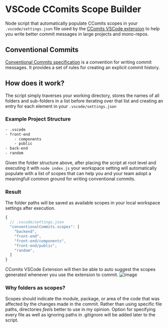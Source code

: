 # VSCode CComits Scope Builder

Node script that automatically populate CComits scopes in your `.vscode/settings.json` file used by the [CComits VSCode extension](https://marketplace.visualstudio.com/items?itemName=vivaxy.vscode-conventional-commits) to help you write better commit messages in large projects and mono-repos.

## Conventional Commits

[Conventional Commits specification](https://www.conventionalcommits.org/en/v1.0.0/) is a convention for writing commit messages. It provides a set of rules for creating an explicit commit history.

## How does it work?

The script simply traverses your working directory, stores the names of all folders and sub-folders in a list before iterating over that list and creating an entry for each element in your `.vscode/settings.json`

### Example Project Structure

```bash
- .vscode
- front-end
    - components
    - public
- back-end
- random

```

Given the folder structure above, after placing the script at root level and executing it with `node index.js` your workspace setting will automatically populate with a list of scopes that can help you and your team adopt a meaningfull common ground for writing conventional commits.

### Result
The folder paths will be saved as available scopes in your local workspace settings after execution.
```js
{
  // .vscode/settings.json
  "conventionalCommits.scopes": [
    "backend",
    "front-end",
    "front-end/components",
    "front-end/public",
    "random",
  ]
}
```
CComits VSCode Extension will then be able to auto suggest the scopes generated whenever you use the extension to commit.
![image](https://github.com/arienshibani/ccommits-scope-builder/assets/22197324/230ddd6a-f5a1-4928-ad33-443ebb52a93c)




### Why folders as scopes?

Scopes should indicate the module, package, or area of the code that was affected by the changes made in the commit. Rather than using specific file paths, directories *feels*   better to use in my opinion. Option for specifying every file as well as ignoring paths in .gitignore will be added later to the script.
